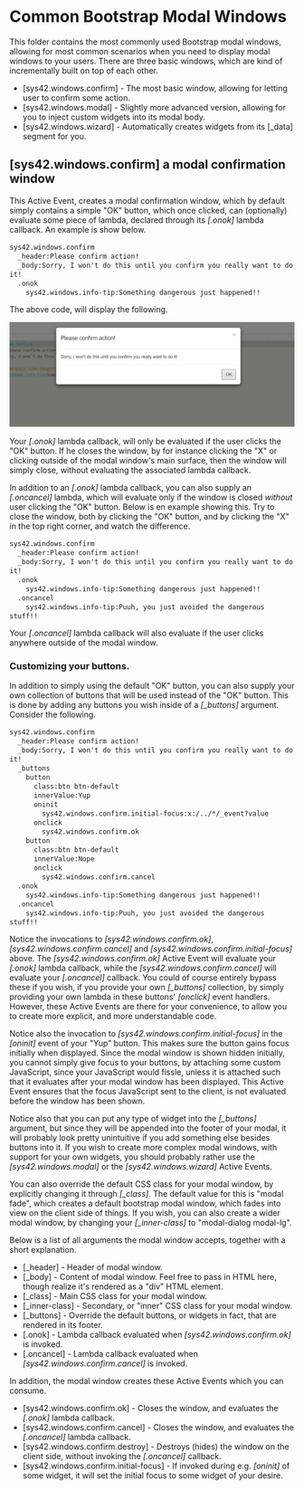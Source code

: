 Common Bootstrap Modal Windows
===============

This folder contains the most commonly used Bootstrap modal windows, allowing for most common scenarios when you need to
display modal windows to your users. There are three basic windows, which are kind of incrementally built on top of each other.

* [sys42.windows.confirm] - The most basic window, allowing for letting user to confirm some action.
* [sys42.windows.modal] - Slightly more advanced version, allowing for you to inject custom widgets into its modal body.
* [sys42.windows.wizard] - Automatically creates widgets from its [_data] segment for you.


## [sys42.windows.confirm] a modal confirmation window

This Active Event, creates a modal confirmation window, which by default simply contains a simple "OK" button, which once clicked,
can (optionally) evaluate some piece of lambda, declared through its *[.onok]* lambda callback. An example is show below.

```
sys42.windows.confirm
  _header:Please confirm action!
  _body:Sorry, I won't do this until you confirm you really want to do it!
  .onok
    sys42.windows.info-tip:Something dangerous just happened!!
```

The above code, will display the following.

![alt tag](/core/p5.webapp/system42/components/bootstrap/windows/sys42-windows-confirm-screenshot.png)

Your *[.onok]* lambda callback, will only be evaluated if the user clicks the "OK" button. If he closes the window, by for instance
clicking the "X" or clicking outside of the modal window's main surface, then the window will simply close, without evaluating
the associated lambda callback.

In addition to an *[.onok]* lambda callback, you can also supply an *[.oncancel]* lambda, which will evaluate only if the window
is closed _without_ user clicking the "OK" button. Below is en example showing this. Try to close the window, both by clicking
the "OK" button, and by clicking the "X" in the top right corner, and watch the difference.

```
sys42.windows.confirm
  _header:Please confirm action!
  _body:Sorry, I won't do this until you confirm you really want to do it!
  .onok
    sys42.windows.info-tip:Something dangerous just happened!!
  .oncancel
    sys42.windows.info-tip:Puuh, you just avoided the dangerous stuff!!
```

Your *[.oncancel]* lambda callback will also evaluate if the user clicks anywhere outside of the modal window.

### Customizing your buttons.

In addition to simply using the default "OK" button, you can also supply your own collection of buttons that will be used instead
of the "OK" button. This is done by adding any buttons you wish inside of a *[_buttons]* argument. Consider the following.

```
sys42.windows.confirm
  _header:Please confirm action!
  _body:Sorry, I won't do this until you confirm you really want to do it!
  _buttons
    button
      class:btn btn-default
      innerValue:Yup
      oninit
        sys42.windows.confirm.initial-focus:x:/../*/_event?value
      onclick
        sys42.windows.confirm.ok
    button
      class:btn btn-default
      innerValue:Nope
      onclick
        sys42.windows.confirm.cancel
  .onok
    sys42.windows.info-tip:Something dangerous just happened!!
  .oncancel
    sys42.windows.info-tip:Puuh, you just avoided the dangerous stuff!!
```

Notice the invocations to *[sys42.windows.confirm.ok]*, *[sys42.windows.confirm.cancel]* and *[sys42.windows.confirm.initial-focus]* above.
The *[sys42.windows.confirm.ok]* Active Event will evaluate your *[.onok]* lambda callback, while the *[sys42.windows.confirm.cancel]*
will evaluate your *[.oncancel]* callback. You could of course entirely bypass these if you wish, if you provide your own *[_buttons]*
collection, by simply providing your own lambda in these buttons' *[onclick]* event handlers. However, these Active Events are there for 
your convenience, to allow you to create more explicit, and more understandable code.

Notice also the invocation to *[sys42.windows.confirm.initial-focus]* in the *[oninit]* event of your "Yup" button. This makes sure the
button gains focus initially when displayed. Since the modal window is shown hidden initially, you cannot simply give focus to your
buttons, by attaching some custom JavaScript, since your JavaScript would fissle, unless it is attached such that it evaluates after your
modal window has been displayed. This Active Event ensures that the focus JavaScript sent to the client, is not evaluated before the window
has been shown.

Notice also that you can put any type of widget into the *[_buttons]* argument, but since they will be appended into the footer of your modal,
it will probably look pretty unintuitive if you add something else besides buttons into it. If you wish to create more complex modal windows,
with support for your own widgets, you should probably rather use the *[sys42.windows.modal]* or the *[sys42.windows.wizard]* Active Events.

You can also override the default CSS class for your modal window, by explicitly changing it through *[_class]*. The default value for this
is "modal fade", which creates a default bootstrap modal window, which fades into view on the client side of things. If you wish, you can 
also create a wider modal window, by changing your *[_inner-class]* to "modal-dialog modal-lg".

Below is a list of all arguments the modal window accepts, together with a short explanation.

* [_header] - Header of modal window.
* [_body] - Content of modal window. Feel free to pass in HTML here, though realize it's rendered as a "div" HTML element.
* [_class] - Main CSS class for your modal window.
* [_inner-class] - Secondary, or "inner" CSS class for your modal window.
* [_buttons] - Override the default buttons, or widgets in fact, that are rendered in its footer.
* [.onok] - Lambda callback evaluated when *[sys42.windows.confirm.ok]* is invoked.
* [.oncancel] - Lambda callback evaluated when *[sys42.windows.confirm.cancel]* is invoked.

In addition, the modal window creates these Active Events which you can consume.

* [sys42.windows.confirm.ok] - Closes the window, and evaluates the *[.onok]* lambda callback.
* [sys42.windows.confirm.cancel] - Closes the window, and evaluates the *[.oncancel]* lambda callback.
* [sys42.windows.confirm.destroy] - Destroys (hides) the window on the client side, without invoking the *[.oncancel]* callback.
* [sys42.windows.confirm.initial-focus] - If invoked during e.g. *[oninit]* of some widget, it will set the initial focus to some widget of your desire.

